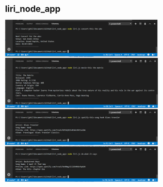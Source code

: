 # liri_node_app

![concert-this](homework_screenshots/concert-this.PNG)
![movie-this](homework_screenshots/movie-this.PNG)
![spotify-this-song](homework_screenshots/spotify-this-song.PNG)
![do-what-it-says](homework_screenshots/do-what-it-says.PNG)
